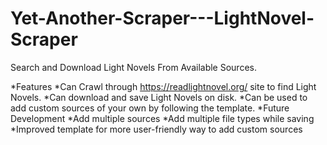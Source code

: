 # Yet-Another-Scraper---LightNovel-Scraper
Search and Download Light Novels From Available Sources.

*Features
  *Can Crawl through https://readlightnovel.org/ site to find Light Novels.
  *Can download and save Light Novels on disk.
  *Can be used to add custom sources of your own by following the template.
*Future Development
  *Add multiple sources
  *Add multiple file types while saving
  *Improved template for more user-friendly way to add custom sources
